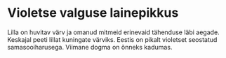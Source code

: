 # Violetse valguse lainepikkus

Lilla on huvitav värv ja omanud mitmeid erinevaid tähenduse läbi aegade.
Keskajal peeti lillat kuningate värviks. Eestis on pikalt violetset seostatud
samasooiharusega. Viimane dogma on õnneks kadumas.
